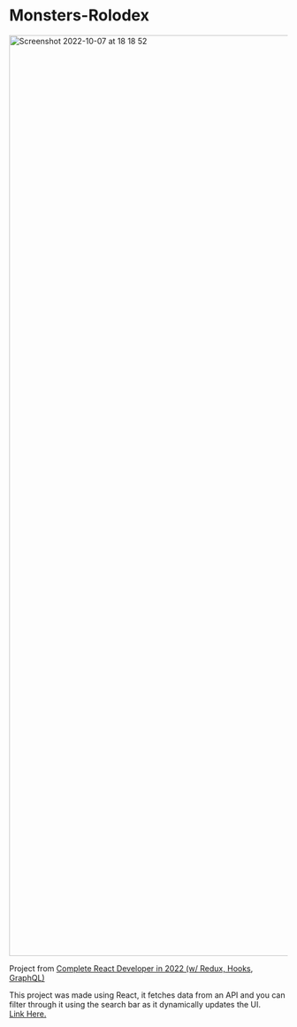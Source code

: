 # Monsters-Rolodex
<img width="1664" alt="Screenshot 2022-10-07 at 18 18 52" src="https://user-images.githubusercontent.com/64714586/194600849-f168270b-6685-4317-a1f1-c372883d479d.png">


Project from [Complete React Developer in 2022 (w/ Redux, Hooks, GraphQL)](https://www.udemy.com/course/complete-react-developer-zero-to-mastery/)

This project was made using React, it fetches data from an API and you can filter through it using the search bar as it dynamically updates the UI.   
[Link Here.](https://matteodevenuto.github.io/Monsters-Rolodex)
